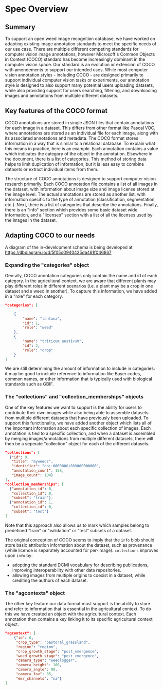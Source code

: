 # Spec Overview

## Summary

To support an open weed image recognition database, we have worked on adapting existing image annotation standards to meet the specific needs of our use case. 
There are multiple different competing standards for computer vision image annotations, however Microsoft's Common Objects in Context (COCO) standard has become increasingly dominant in the computer vision space. 
Our standard is an evolution or extension of COCO with amendements to support our intended uses. 
While most computer vision annotation styles - including COCO - are designed primarily to support individual computer vision tasks or experiments, our annotation style is designed to also support many potential users uploading datasets, while also providing support for users searching, filtering, and downloading images and annotations from multiple different datasets. 

## Key features of the COCO format

COCO annotations are stored in single JSON files that contain annotations for each image in a dataset. 
This differs from other format like Pascal VOC, where annotations are stored as an individual file for each image, along with its associated annotations and metadata. 
The COCO format stores information in a way that is similar to a relational database. 
To explain what this means in practice, here is an example. 
Each annotation contains a value which indicates the category of the object in the annotation. 
Elsewhere in the document, there is a list of categories. 
This method of storing data helps to limit duplication of information, but it is less easy to combine datasets or extract individual items from them. 

The structure of COCO annotations is designed to support computer vision research primarily. 
Each COCO annotation file contains a list of all images in the dataset, with information about image size and image license stored at the image level. 
The actual annotations are stored as another list, with information specific to the type of annotation (classification, segmentation, etc.). 
Next, there is a list of categories that describe the annotations. 
Finally, there is an "info" section which provides some basic dataset wide information, and a "licenses" section with a list of all the licenses used by the images in the dataset.

## Adapting COCO to our needs

A diagram of the in-development schema is being developed at https://dbdiagram.io/d/5f05c0940425da461f046867

### Expanding the "categories" object

Genrally, COCO annotation categories only contain the name and id of each category. 
In the agricultural context, we are aware that different plants may play different roles in different scenarios (i.e. a plant may be a crop in one dataset and a weed in another). 
To capture this information, we have added in a "role" for each category.

```json
"categories": [

    {
        "name": "lantana",
        "id": 1,
        "role": "weed"
    },
    {
        "name": "triticum aestivum",
        "id": 2,
        "role": "crop"
    }
]
```

We are still determining the amount of information to include in categories: it may be good to include reference to information like Bayer codes, common names, or other information that is typically used with biological standards such as GBIF.

### The "collections" and "collection_memberships" objects

One of the key features we want to support is the ability for users to contribute their own images while also being able to assemble datasets from multiple different datasets that have previously been uploaded. 
To support this functionality, we have added another object which lists all of the important information about each specific collection of images. 
Each annotation is tied to a specific collection, and when a dataset is assembled by merging images/annotations from multiple different datasets, there will then be a seperate "collection" object for each of the different datasets. 

```json
"collections": [
  {"id": 0,
   "title": "myweeds",
   "identifier": "doi:0000000/000000000000",
   "annotation_count": 158,
   "image_count": 104}
],
"collection_memberships": [
  {"annotation_id": 0,
   "collection_id": 0,
   "subset": "train"},
  {"annotation_id": 1,
   "collection_id": 0,
   "subset": "test"}
]
```

Note that this approach also allows us to mark which samples belong to predefined "train" or "validation" or "test" subsets of a dataset.

The original conception of COCO seems to imply that the `info` blob should store basic attribution information about the dataset, such as provenance (while licence is separately accounted for per-image). `collections` improves upon `info` by:
* adopting the standard [DCMI](https://www.dublincore.org/specifications/dublin-core/dcmi-terms/) vocabulary for describing publications, improving interoperability with other data repositories.
* allowing images from multiple origins to coexist in a dataset, while crediting the authors of each dataset.

### The "agcontexts" object

The other key feature our data format must support is the ability to store and refer to information that is essential in the agricultural context. 
To do this we have created an object with the agricultural context. 
Each annotation then contains a key linking it to its specific agricultural context object.

```json
"agcontext": [
    {"id": 0,
     "crop_type": "pastoral_grassland",
     "region": "region",
     "crop_growth_stage": "post_emergence",
     "weed_growth_stage": "post_emergence",
     "camera_type": "weedlogger",
     "camera_height": 100,
     "camera_angle": 90,
     "camera_fov": 85,
     "emr_channels": "na"}
]
```
